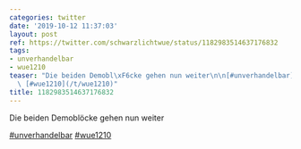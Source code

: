 ```yaml
---
categories: twitter
date: '2019-10-12 11:37:03'
layout: post
ref: https://twitter.com/schwarzlichtwue/status/1182983514637176832
tags:
- unverhandelbar
- wue1210
teaser: "Die beiden Demobl\xF6cke gehen nun weiter\n\n[#unverhandelbar](/t/unverhandelbar)\
  \ [#wue1210](/t/wue1210)"
title: 1182983514637176832
---
```

Die beiden Demoblöcke gehen nun weiter

[#unverhandelbar](/t/unverhandelbar) [#wue1210](/t/wue1210)